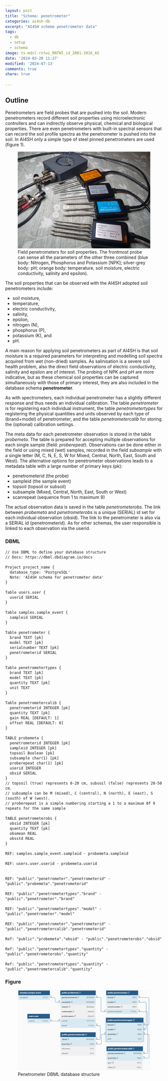 ```yaml
---
layout: post
title: "Schema: penetrometer"
categories: ai4sh-db
excerpt: "AI4SH schema penetrometer data"
tags:
  - db
  - setup
  - schema
image: ts-mdsl-rntwi_RNTWI_id_2001-2016_AS
date: '2024-03-20 11:27'
modified: '2024-07-13'
comments: true
share: true

---
```


## Outline

Penetrometers are field probes that are pushed into the soil. Modern penetrometers record different soil properties using microelectronic controllers and can indirectly observe physical, chemical and biological properties. There are even penetrometers with built-in spectral sensors that can record the soil profile spectra as the penetrometer is pushed into the soil. In AI4SH only a simple type of steel pinned penetrometers are used (figure 1).

<figure>
<img src="../../images/penetrometers.png">
<figcaption>Field penetrometers for soil properties. The frontmost probe can sense all the parameters of the other three combined (blue body: Nitrogen, Phosphorus and Potassium [NPK]; silver-grey body: pH; orange body: temperature, soil moisture, electric conductivity, salinity and epsilon).</figcaption>
</figure>

The soil properties that can be observed with the AI4SH adopted soil penetrometers include:

- soil moisture,
- temperature,
- electric conductivity,
- salinity,
- epsilon,
- nitrogen (N),
- phosphorus (P),
- potassium  (K), and
- pH.

A main reason for applying soil penetrometers as part of AI4SH is that soil moisture is a required parameters for interpreting and modelling soil spectra acquired from wet (non-dried) samples. As salinisation is a severe soil health problem, also the direct field observations of electric conductivity, salinity and epsilon are of interest. The probing of NPK and pH are more indicative, but as these chemical soil properties can be captured simultaneously with those of primary interest, they are also included in the database schema **penetrometer**.

As with spectrometers, each individual penetrometer has a slightly different response and thus needs an individual calibration. The table _penetrometer_ is for registering each individual instrument, the table _penetrometertypes_ for registering the physical quantities and units observed by each type of (brand+model) of penetrometer, and the table _penetrometercalib_ for storing the (optional) calibration settings.

The meta data for each penetrometer observation is stored in the table _probemeta_. The table is prepared for accepting multiple observations for each single sample (field: _proberepeat_). Observations can be done either in the field or using mixed (wet) samples, recorded in the field _subsample_  with a single letter (M, C, N, E, S, W for Mixed, Central, North, East, South and West). The alternative options for penetrometer observations leads to a metadata table with a large number of primary keys (pk):

- penetrometerid (the probe)
- sampleid (the sample event)
- topsoil (topsoil or subsoil)
- subsample (Mixed, Central, North, East, South or West)
- scanrepeat (sequence from 1 to maximum 9)

The actual observation data is saved in the table _penetrometerobs_. The link between _probemeta_ and _penetrometerobs_ is a unique (SERIAL) id set for each individual observation (obsid). The link to the penetrometer is also via a SERIAL id (penetrometerid). As for other schemas, the user responsible is linked to each observation via the userid.  

### DBML

```
// Use DBML to define your database structure
// Docs: https://dbml.dbdiagram.io/docs

Project project_name {
  database_type: 'PostgreSQL'
  Note: 'AI4SH schema for penetrometer data'
}

Table users.user {
  userid SERIAL
}

Table samples.sample_event {
  sampleid SERIAL
}

Table penetrometer {
  brand TEXT [pk]
  model TEXT [pk]
  serialnumber TEXT [pk]
  penetrometerid SERIAL
}

Table penetrometertypes {
  brand TEXT [pk]
  model TEXT [pk]
  quantity TEXT [pk]
  unit TEXT
}

Table penetrometercalib {
  penetrometerid INTEGER [pk]
  quantity TEXT [pk]
  gain REAL [DEFAULT: 1]
  offset REAL [DEFAULT: 0]
}

TABLE probemeta {
  penetrometerid INTEGER [pk]
  sampleid INTEGER [pk]
  topsoil Boolean [pk]
  subsample char(1) [pk]
  proberepeat char(1) [pk]
  userid INTEGER
  obsid SERIAL
}
// topsoil (true) represents 0-20 cm, subsoil (false) represents 20-50 cm.
// subsample can be M (mixed), C (central), N (north), E (east), S (south) of W (west).
// proberepeat is a simple numbering starting a 1 to a maximum 0f 9 repeats for the same sample

TABLE penetrometerobs {
  obsid INTEGER [pk]
  quantity TEXT [pk]
  obsmean REAL
  obsstd REAL  
}

REF: samples.sample_event.sampleid - probemeta.sampleid

REF: users.user.userid - probemeta.userid


REF: "public"."penetrometer"."penetrometerid" - "public"."probemeta"."penetrometerid"

REF: "public"."penetrometertypes"."brand" - "public"."penetrometer"."brand"

REF: "public"."penetrometertypes"."model" - "public"."penetrometer"."model"

REF: "public"."penetrometer"."penetrometerid" - "public"."penetrometercalib"."penetrometerid"

Ref: "public"."probemeta"."obsid" - "public"."penetrometerobs"."obsid"

Ref: "public"."penetrometertypes"."quantity" - "public"."penetrometerobs"."quantity"

Ref: "public"."penetrometertypes"."quantity" - "public"."penetrometercalib"."quantity"
```

### Figure

<figure>
<a href="../../images/DBML_schema-penetrometer.png">
<img src="../../images/DBML_schema-penetrometer.png"></a>
<figcaption>Penetrometer DBML database structure</figcaption>
</figure>
